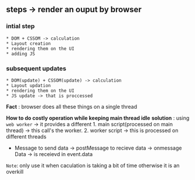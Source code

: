 ## steps  -> render an ouput by browser
### intial step
    * DOM + CSSOM -> calculation 
    * Layout creation 
    * rendering them on the UI
    * adding JS 

### subsequent  updates
    * DOM(update) + CSSOM(update) -> calculation 
    * Layout updation 
    * rendering them on the UI
    * JS update -> that is proccessed 

**Fact** : browser does all these things on a single thread

**How to do costly operation while keeping main thread idle**
**solution** : using `web worker` -> it provides a different 
    1. main script(processed on main thread) -> this call's the worker.
    2. worker script -> this is processed on different threads
* Message
    to send data -> postMessage
    to recieve data -> onmessage
    Data -> is receievd in event.data


`Note`: only use it when caculation is taking a bit of time otherwise it is an overkill